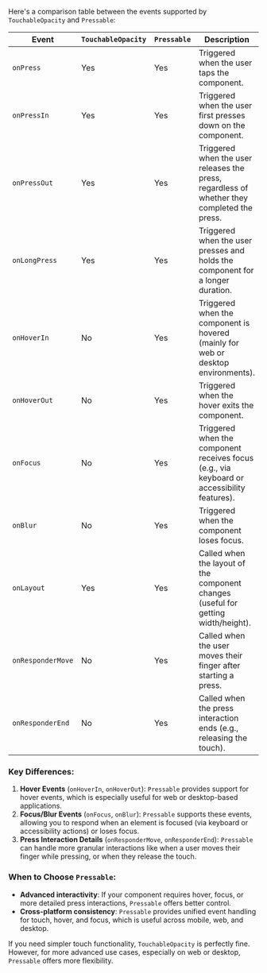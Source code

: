 Here's a comparison table between the events supported by `TouchableOpacity` and `Pressable`:

| Event             | `TouchableOpacity` | `Pressable` | Description                                                                                 |
| ----------------- | ------------------ | ----------- | ------------------------------------------------------------------------------------------- |
| `onPress`         | Yes                | Yes         | Triggered when the user taps the component.                                                 |
| `onPressIn`       | Yes                | Yes         | Triggered when the user first presses down on the component.                                |
| `onPressOut`      | Yes                | Yes         | Triggered when the user releases the press, regardless of whether they completed the press. |
| `onLongPress`     | Yes                | Yes         | Triggered when the user presses and holds the component for a longer duration.              |
| `onHoverIn`       | No                 | Yes         | Triggered when the component is hovered (mainly for web or desktop environments).           |
| `onHoverOut`      | No                 | Yes         | Triggered when the hover exits the component.                                               |
| `onFocus`         | No                 | Yes         | Triggered when the component receives focus (e.g., via keyboard or accessibility features). |
| `onBlur`          | No                 | Yes         | Triggered when the component loses focus.                                                   |
| `onLayout`        | Yes                | Yes         | Called when the layout of the component changes (useful for getting width/height).          |
| `onResponderMove` | No                 | Yes         | Called when the user moves their finger after starting a press.                             |
| `onResponderEnd`  | No                 | Yes         | Called when the press interaction ends (e.g., releasing the touch).                         |

### Key Differences:
1. **Hover Events** (`onHoverIn`, `onHoverOut`): `Pressable` provides support for hover events, which is especially useful for web or desktop-based applications.
2. **Focus/Blur Events** (`onFocus`, `onBlur`): `Pressable` supports these events, allowing you to respond when an element is focused (via keyboard or accessibility actions) or loses focus.
3. **Press Interaction Details** (`onResponderMove`, `onResponderEnd`): `Pressable` can handle more granular interactions like when a user moves their finger while pressing, or when they release the touch.

### When to Choose `Pressable`:
- **Advanced interactivity**: If your component requires hover, focus, or more detailed press interactions, `Pressable` offers better control.
- **Cross-platform consistency**: `Pressable` provides unified event handling for touch, hover, and focus, which is useful across mobile, web, and desktop.

If you need simpler touch functionality, `TouchableOpacity` is perfectly fine. However, for more advanced use cases, especially on web or desktop, `Pressable` offers more flexibility.